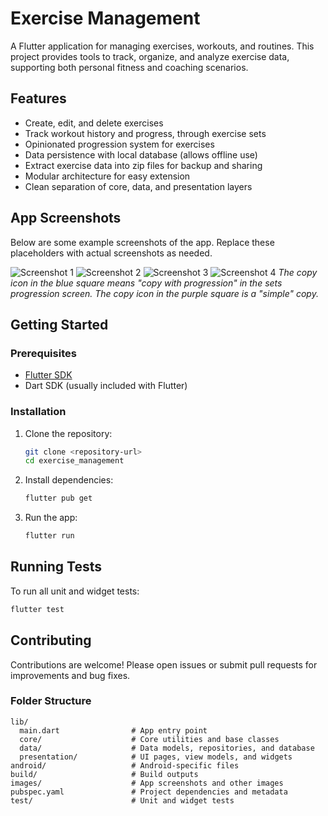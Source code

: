 # Exercise Management

A Flutter application for managing exercises, workouts, and routines. This project provides tools to track, organize, and analyze exercise data, supporting both personal fitness and coaching scenarios.

## Features
- Create, edit, and delete exercises
- Track workout history and progress, through exercise sets
- Opinionated progression system for exercises
- Data persistence with local database (allows offline use)
- Extract exercise data into zip files for backup and sharing
- Modular architecture for easy extension
- Clean separation of core, data, and presentation layers

## App Screenshots

Below are some example screenshots of the app. Replace these placeholders with actual screenshots as needed.

![Screenshot 1](images/exercise_definition.png)
![Screenshot 2](images/sets_management.png)
![Screenshot 3](images/marked_sets.png)
![Screenshot 4](images/sets_progression.png)
_The copy icon in the blue square means "copy with progression" in the sets progression screen. The copy icon in the purple square is a "simple" copy._

## Getting Started
### Prerequisites
- [Flutter SDK](https://flutter.dev/docs/get-started/install)
- Dart SDK (usually included with Flutter)

### Installation
1. Clone the repository:
   ```sh
   git clone <repository-url>
   cd exercise_management
   ```
2. Install dependencies:
   ```sh
   flutter pub get
   ```
3. Run the app:
   ```sh
   flutter run
   ```

## Running Tests
To run all unit and widget tests:
```sh
flutter test
```

## Contributing
Contributions are welcome! Please open issues or submit pull requests for improvements and bug fixes.

### Folder Structure
```
lib/
  main.dart                # App entry point
  core/                    # Core utilities and base classes
  data/                    # Data models, repositories, and database
  presentation/            # UI pages, view models, and widgets
android/                   # Android-specific files
build/                     # Build outputs
images/                    # App screenshots and other images
pubspec.yaml               # Project dependencies and metadata
test/                      # Unit and widget tests
```
